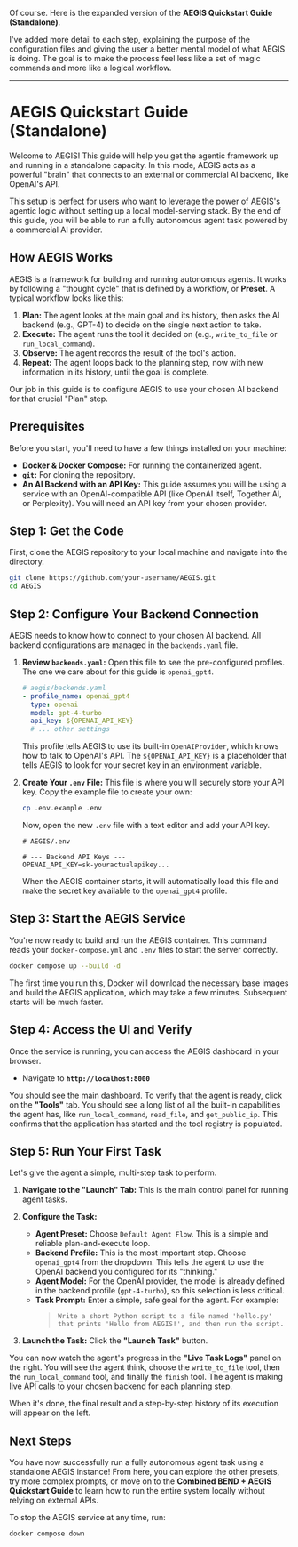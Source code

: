 Of course. Here is the expanded version of the **AEGIS Quickstart Guide (Standalone)**.

I've added more detail to each step, explaining the purpose of the configuration files and giving the user a better mental model of what AEGIS is doing. The goal is to make the process feel less like a set of magic commands and more like a logical workflow.

---

# AEGIS Quickstart Guide (Standalone)

Welcome to AEGIS! This guide will help you get the agentic framework up and running in a standalone capacity. In this mode, AEGIS acts as a powerful "brain" that connects to an external or commercial AI backend, like OpenAI's API.

This setup is perfect for users who want to leverage the power of AEGIS's agentic logic without setting up a local model-serving stack. By the end of this guide, you will be able to run a fully autonomous agent task powered by a commercial AI provider.

## How AEGIS Works

AEGIS is a framework for building and running autonomous agents. It works by following a "thought cycle" that is defined by a workflow, or **Preset**. A typical workflow looks like this:

1.  **Plan:** The agent looks at the main goal and its history, then asks the AI backend (e.g., GPT-4) to decide on the single next action to take.
2.  **Execute:** The agent runs the tool it decided on (e.g., `write_to_file` or `run_local_command`).
3.  **Observe:** The agent records the result of the tool's action.
4.  **Repeat:** The agent loops back to the planning step, now with new information in its history, until the goal is complete.

Our job in this guide is to configure AEGIS to use your chosen AI backend for that crucial "Plan" step.

## Prerequisites

Before you start, you'll need to have a few things installed on your machine:

-   **Docker & Docker Compose:** For running the containerized agent.
-   **`git`:** For cloning the repository.
-   **An AI Backend with an API Key:** This guide assumes you will be using a service with an OpenAI-compatible API (like OpenAI itself, Together AI, or Perplexity). You will need an API key from your chosen provider.

## Step 1: Get the Code

First, clone the AEGIS repository to your local machine and navigate into the directory.

```bash
git clone https://github.com/your-username/AEGIS.git
cd AEGIS
```

## Step 2: Configure Your Backend Connection

AEGIS needs to know how to connect to your chosen AI backend. All backend configurations are managed in the `backends.yaml` file.

1.  **Review `backends.yaml`:**
    Open this file to see the pre-configured profiles. The one we care about for this guide is `openai_gpt4`.
    ```yaml
    # aegis/backends.yaml
    - profile_name: openai_gpt4
      type: openai
      model: gpt-4-turbo
      api_key: ${OPENAI_API_KEY}
      # ... other settings
    ```
    This profile tells AEGIS to use its built-in `OpenAIProvider`, which knows how to talk to OpenAI's API. The `${OPENAI_API_KEY}` is a placeholder that tells AEGIS to look for your secret key in an environment variable.

2.  **Create Your `.env` File:**
    This file is where you will securely store your API key. Copy the example file to create your own:
    ```bash
    cp .env.example .env
    ```
    Now, open the new `.env` file with a text editor and add your API key.
    ```env
    # AEGIS/.env

    # --- Backend API Keys ---
    OPENAI_API_KEY=sk-youractualapikey...
    ```
    When the AEGIS container starts, it will automatically load this file and make the secret key available to the `openai_gpt4` profile.

## Step 3: Start the AEGIS Service

You're now ready to build and run the AEGIS container. This command reads your `docker-compose.yml` and `.env` files to start the server correctly.

```bash
docker compose up --build -d
```

The first time you run this, Docker will download the necessary base images and build the AEGIS application, which may take a few minutes. Subsequent starts will be much faster.

## Step 4: Access the UI and Verify

Once the service is running, you can access the AEGIS dashboard in your browser.

-   Navigate to **`http://localhost:8000`**

You should see the main dashboard. To verify that the agent is ready, click on the **"Tools"** tab. You should see a long list of all the built-in capabilities the agent has, like `run_local_command`, `read_file`, and `get_public_ip`. This confirms that the application has started and the tool registry is populated.

## Step 5: Run Your First Task

Let's give the agent a simple, multi-step task to perform.

1.  **Navigate to the "Launch" Tab:**
    This is the main control panel for running agent tasks.

2.  **Configure the Task:**
    -   **Agent Preset:** Choose `Default Agent Flow`. This is a simple and reliable plan-and-execute loop.
    -   **Backend Profile:** This is the most important step. Choose `openai_gpt4` from the dropdown. This tells the agent to use the OpenAI backend you configured for its "thinking."
    -   **Agent Model:** For the OpenAI provider, the model is already defined in the backend profile (`gpt-4-turbo`), so this selection is less critical.
    -   **Task Prompt:** Enter a simple, safe goal for the agent. For example:
        > `Write a short Python script to a file named 'hello.py' that prints 'Hello from AEGIS!', and then run the script.`

3.  **Launch the Task:**
    Click the **"Launch Task"** button.

You can now watch the agent's progress in the **"Live Task Logs"** panel on the right. You will see the agent think, choose the `write_to_file` tool, then the `run_local_command` tool, and finally the `finish` tool. The agent is making live API calls to your chosen backend for each planning step.

When it's done, the final result and a step-by-step history of its execution will appear on the left.

## Next Steps

You have now successfully run a fully autonomous agent task using a standalone AEGIS instance! From here, you can explore the other presets, try more complex prompts, or move on to the **Combined BEND + AEGIS Quickstart Guide** to learn how to run the entire system locally without relying on external APIs.

To stop the AEGIS service at any time, run:
```bash
docker compose down
```